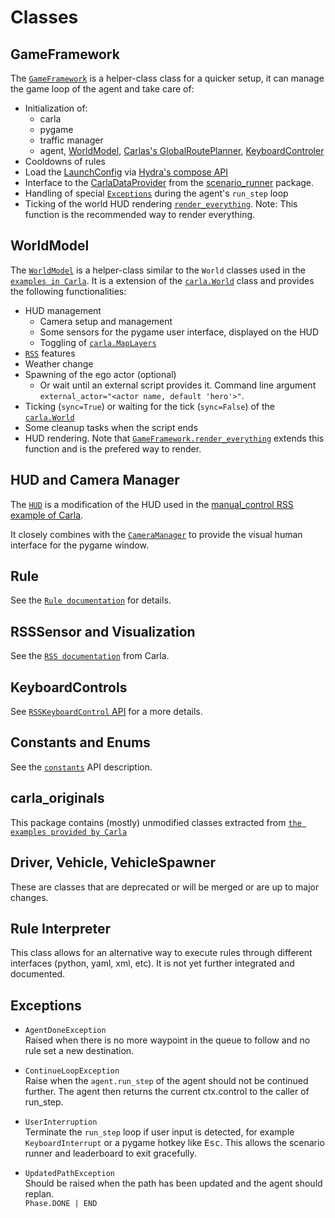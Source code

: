 # Classes

## GameFramework

The [`GameFramework`](#GameFramework) is a helper-class class for a quicker setup, it can manage the game loop of the agent and take care of:

- Initialization of:
  - carla
  - pygame
  - traffic manager
  - agent, [WorldModel](#WorldModel), [Carlas's GlobalRoutePlanner](https://github.com/carla-simulator/carla/blob/master/PythonAPI/carla/agents/navigation/global_route_planner.py), [KeyboardControler](#TODO)
- Cooldowns of rules
- Load the [LaunchConfig](../conf/ConfigFiles.md) via [Hydra's compose API](https://hydra.cc/docs/advanced/compose_api/)
- Interface to the [CarlaDataProvider](https://github.com/carla-simulator/scenario_runner/blob/master/srunner/scenariomanager/carla_data_provider.py) from the [scenario_runner](https://github.com/carla-simulator/scenario_runner) package.
- Handling of special [`Exceptions`](#Exceptions) during the agent's `run_step` loop
- Ticking of the world HUD rendering [`render_everything`](#classes.worldmodel.GameFramework.render_everything).  Note: This function is the recommended way to render everything.

## WorldModel

The [`WorldModel`](#WorldModel) is a helper-class similar to the `World` classes used in the [`examples in Carla`](https://github.com/carla-simulator/carla/tree/dev/PythonAPI/examples).
It is a extension of the [`carla.World`](https://carla.readthedocs.io/en/latest/python_api/#carla.World) class and provides the following functionalities:

- HUD management
  - Camera setup and management
  - Some sensors for the pygame user interface, displayed on the HUD
  - Toggling of [`carla.MapLayers`](https://carla.readthedocs.io/en/latest/python_api/#carla.MapLayer)
- [`RSS`](https://carla.readthedocs.io/en/latest/adv_rss/) features
- Weather change
- Spawning of the ego actor (optional)
  - Or wait until an external script provides it. Command line argument `external_actor="<actor name, default 'hero'>"`.
- Ticking (`sync=True`) or waiting for the tick (`sync=False`) of the [`carla.World`](https://carla.readthedocs.io/en/latest/python_api/#carla.World)
- Some cleanup tasks when the script ends
- HUD rendering. Note that [`GameFramework.render_everything`](#classes.worldmodel.GameFramework.render_everything) extends this function and is the prefered way to render.

## HUD and Camera Manager

The [`HUD`](#classes.HUD.HUD) is a modification of the HUD used in the [manual_control RSS example of Carla](https://github.com/carla-simulator/carla/blob/master/PythonAPI/examples/rss/manual_control_rss.py).

It closely combines with the [`CameraManager`](#classes.camera_manager.CameraManager) to provide the visual human interface for the pygame window.

## Rule

See the [`Rule documentation`](../agents/rules/Rules.md) for details.

## RSSSensor and Visualization

 See the [`RSS documentation`](https://carla.readthedocs.io/en/latest/adv_rss/) from Carla.

## KeyboardControls

See [`RSSKeyboardControl` API](#classes.keyboard_controls.RSSKeyboardControl) for a more details.

## Constants and Enums

See the [`constants`](#classes.constants) API description.

## carla_originals

This package contains (mostly) unmodified classes extracted from [`the examples provided by Carla`](https://github.com/carla-simulator/carla/tree/dev/PythonAPI/examples)

## Driver, Vehicle, VehicleSpawner

These are classes that are deprecated or will be merged or are up to major changes.

## Rule Interpreter

This class allows for an alternative way to execute rules through different interfaces (python, yaml, xml, etc). It is not yet further integrated and documented.

## Exceptions

- `AgentDoneException`  
  Raised when there is no more waypoint in the queue to follow and no rule set a new destination.

- `ContinueLoopException`  
    Raise when the `agent.run_step` of the agent should not be continued further.
    The agent then returns the current ctx.control to the caller of run_step.
- `UserInterruption`  
    Terminate the `run_step` loop if user input is detected, for example `KeyboardInterrupt` or a pygame hotkey like <kbd>Esc</kbd>.
    This allows the scenario runner and leaderboard to exit gracefully.
- `UpdatedPathException`  
  Should be raised when the path has been updated and the agent should replan.  
  `Phase.DONE | END`
